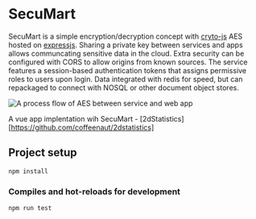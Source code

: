 # SecuMart

SecuMart is a simple encryption/decryption concept with [cryto-js](https://cryptojs.gitbook.io/docs/) AES hosted on [expressjs](https://github.com/expressjs/express). Sharing a private key between services and apps allows communcating sensitive data in the cloud. Extra security can be configured with CORS to allow origins from known sources. The service features a session-based authentication tokens that assigns permissive roles to users upon login. Data integrated with redis for speed, but can repackaged to connect with NOSQL or other document object stores.

![A process flow of AES between service and web app](/SecuMart/assets/sharedKeyCipher.drawio.png)

A vue app implentation wih SecuMart - [2dStatistics][https://github.com/coffeenaut/2dstatistics]

## Project setup
```
npm install
```

### Compiles and hot-reloads for development
```
npm run test
```
